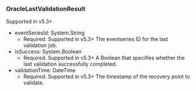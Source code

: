 ### OracleLastValidationResult
Supported in v5.3+

- eventSeriesId: System.String
  - Required. Supported in v5.3+
The eventseries ID for the last validation job.
- isSuccess: System.Boolean
  - Required. Supported in v5.3+
A Boolean that specifies whether the last validation successfully completed.
- validationTime: DateTime
  - Required. Supported in v5.3+
The timestamp of the recovery point to validate.
